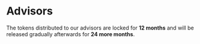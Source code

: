 # Advisors

The tokens distributed to our advisors are locked for **12 months** and will be released gradually afterwards for **24 more months**.
